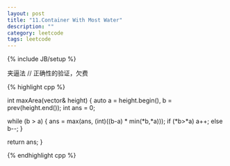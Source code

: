 ```yaml
---
layout: post
title: "11.Container With Most Water"
description: ""
category: leetcode
tags: leetcode
---
```

{% include JB/setup %}

夹逼法
// 正确性的验证，欠费

{% highlight cpp %}

int maxArea(vector<int>& height) {
  auto a = height.begin(), b = prev(height.end());
  int ans = 0;
  
  while (b > a) {
    ans = max(ans, (int)((b-a) * min(*b,*a)));
    if (*b>*a) a++;
    else b--;
  }

  return ans;
}

{% endhighlight cpp %}